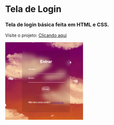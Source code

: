 # Tela de Login
<h3>Tela de login básica feita em HTML e CSS.</h3>

Visite o projeto: <a href="https://wictorluciano.github.io/Tela-de-Login/" target="_blank">Clicando aqui</a> 

<a href="https://wictorluciano.github.io/Tela-de-Login/"><img src="./img/icon.png" width="250px"></a>
